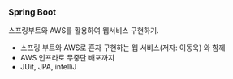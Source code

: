 ### Spring Boot

스프링부트와 AWS를 활용하여 웹서비스 구현하기.

* 스프링 부트와 AWS로 혼자 구현하는 웹 서비스(저자: 이동욱) 와 함께
* AWS 인프라로 무중단 배포까지
* JUit, JPA, intelliJ
